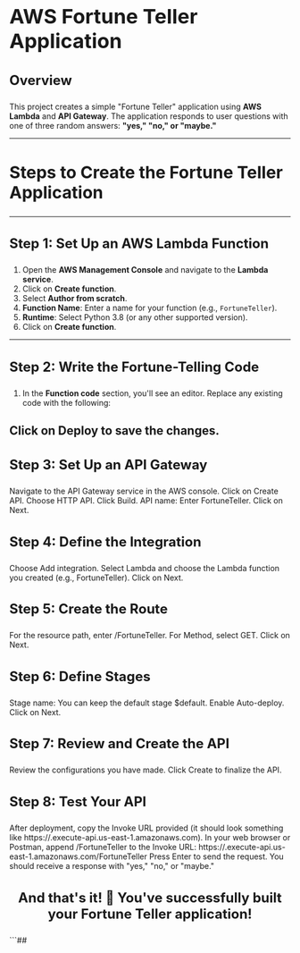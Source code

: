 # <h1 style="font-size: 36px;">AWS Fortune Teller Application</h1>

### <h3 style="font-size: 24px;">Overview</h3>
This project creates a simple "Fortune Teller" application using **AWS Lambda** and **API Gateway**. The application responds to user questions with one of three random answers: **"yes," "no," or "maybe."**

---

## <h2 style="font-size: 30px;">Steps to Create the Fortune Teller Application</h2>

---

### <h3 style="font-size: 24px;">Step 1: Set Up an AWS Lambda Function</h3>
1. Open the **AWS Management Console** and navigate to the **Lambda service**.
2. Click on **Create function**.
3. Select **Author from scratch**.
4. **Function Name**: Enter a name for your function (e.g., `FortuneTeller`).
5. **Runtime**: Select Python 3.8 (or any other supported version).
6. Click on **Create function**.

---

### <h3 style="font-size: 24px;">Step 2: Write the Fortune-Telling Code</h3>
1. In the **Function code** section, you'll see an editor. Replace any existing code with the following:




## Click on Deploy to save the changes.
<h3 style="font-size: 24px;">Step 3: Set Up an API Gateway</h3>
Navigate to the API Gateway service in the AWS console.
Click on Create API.
Choose HTTP API.
Click Build.
API name: Enter FortuneTeller.
Click on Next.

## <h3 style="font-size: 24px;">Step 4: Define the Integration</h3>
Choose Add integration.
Select Lambda and choose the Lambda function you created (e.g., FortuneTeller).
Click on Next.

## <h3 style="font-size: 24px;">Step 5: Create the Route</h3>
For the resource path, enter /FortuneTeller.
For Method, select GET.
Click on Next.
<h3 style="font-size: 24px;">Step 6: Define Stages</h3>
Stage name: You can keep the default stage $default.
Enable Auto-deploy.
Click on Next.
<h3 style="font-size: 24px;">Step 7: Review and Create the API</h3>
Review the configurations you have made.
Click Create to finalize the API.
<h3 style="font-size: 24px;">Step 8: Test Your API</h3>
After deployment, copy the Invoke URL provided (it should look something like https://<your-api-id>.execute-api.us-east-1.amazonaws.com).
In your web browser or Postman, append /FortuneTeller to the Invoke URL:
https://<your-api-id>.execute-api.us-east-1.amazonaws.com/FortuneTeller
Press Enter to send the request. You should receive a response with "yes," "no," or "maybe."
<h3 style="font-size: 24px; text-align: center;">And that's it! 🎉 You've successfully built your Fortune Teller application!</h3> ```##
